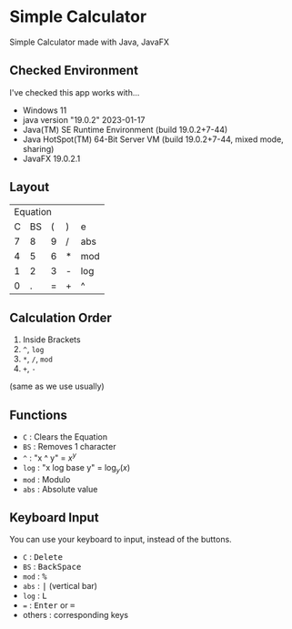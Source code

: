 # Simple Calculator

Simple Calculator made with Java, JavaFX

## Checked Environment

I've checked this app works with...

- Windows 11
- java version "19.0.2" 2023-01-17
- Java(TM) SE Runtime Environment (build 19.0.2+7-44)
- Java HotSpot(TM) 64-Bit Server VM (build 19.0.2+7-44, mixed mode, sharing)
- JavaFX 19.0.2.1

## Layout

<table>
<tr><td colspan="5">Equation</td></tr>
<tr><td>C</td><td>BS</td><td>(</td><td>)</td><td>e</td></tr>
<tr><td>7</td><td>8</td><td>9</td><td>/</td><td>abs</td></tr>
<tr><td>4</td><td>5</td><td>6</td><td>*</td><td>mod</td></tr>
<tr><td>1</td><td>2</td><td>3</td><td>-</td><td>log</td></tr>
<tr><td>0</td><td>.</td><td>=</td><td>+</td><td>^</td></tr>
</table>

## Calculation Order

1. Inside Brackets
2. `^`, `log`
3. `*`, `/`, `mod`
4. `+`, `-`

(same as we use usually)

## Functions

- `C` : Clears the Equation
- `BS` : Removes 1 character
- `^` : "x ^ y" = $x ^ y$
- `log` : "x log base y" = $\log_y (x)$
- `mod` : Modulo
- `abs` : Absolute value

## Keyboard Input

You can use your keyboard to input, instead of the buttons.

- `C` : <kbd>Delete</kbd>
- `BS` : <kbd>BackSpace</kbd>
- `mod` : <kbd>%</kbd>
- `abs` : <kbd>|</kbd> (vertical bar)
- `log` : <kbd>L</kbd>
- `=` : <kbd>Enter</kbd> or <kbd>=</kbd>
- others : corresponding keys
